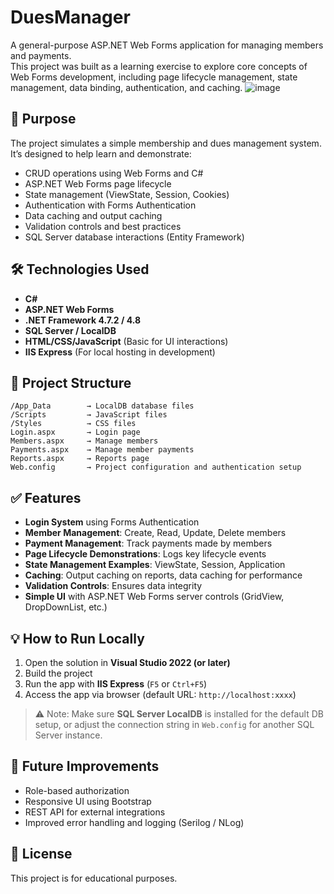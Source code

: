 # DuesManager

A general-purpose ASP.NET Web Forms application for managing members and payments.  
This project was built as a learning exercise to explore core concepts of Web Forms development, including page lifecycle management, state management, data binding, authentication, and caching.
![image](https://github.com/user-attachments/assets/3f1c1889-4c9a-4a29-957d-9b8ac2cd696f)


## 🚀 Purpose
The project simulates a simple membership and dues management system.  
It’s designed to help learn and demonstrate:
- CRUD operations using Web Forms and C#
- ASP.NET Web Forms page lifecycle
- State management (ViewState, Session, Cookies)
- Authentication with Forms Authentication
- Data caching and output caching
- Validation controls and best practices
- SQL Server database interactions (Entity Framework)

## 🛠️ Technologies Used
- **C#**
- **ASP.NET Web Forms**
- **.NET Framework 4.7.2 / 4.8**
- **SQL Server / LocalDB**
- **HTML/CSS/JavaScript** (Basic for UI interactions)
- **IIS Express** (For local hosting in development)

## 📂 Project Structure
```
/App_Data        → LocalDB database files  
/Scripts         → JavaScript files 
/Styles          → CSS files  
Login.aspx       → Login page  
Members.aspx     → Manage members  
Payments.aspx    → Manage member payments  
Reports.aspx     → Reports page  
Web.config       → Project configuration and authentication setup
```

## ✅ Features
- **Login System** using Forms Authentication  
- **Member Management**: Create, Read, Update, Delete members  
- **Payment Management**: Track payments made by members  
- **Page Lifecycle Demonstrations**: Logs key lifecycle events  
- **State Management Examples**: ViewState, Session, Application  
- **Caching**: Output caching on reports, data caching for performance  
- **Validation Controls**: Ensures data integrity  
- **Simple UI** with ASP.NET Web Forms server controls (GridView, DropDownList, etc.)

## 💡 How to Run Locally
1. Open the solution in **Visual Studio 2022 (or later)**  
2. Build the project  
3. Run the app with **IIS Express** (`F5` or `Ctrl+F5`)  
4. Access the app via browser (default URL: `http://localhost:xxxx`)

> ⚠️ Note: Make sure **SQL Server LocalDB** is installed for the default DB setup, or adjust the connection string in `Web.config` for another SQL Server instance.

## 📌 Future Improvements
- Role-based authorization  
- Responsive UI using Bootstrap  
- REST API for external integrations  
- Improved error handling and logging (Serilog / NLog)

## 📄 License
This project is for educational purposes.
